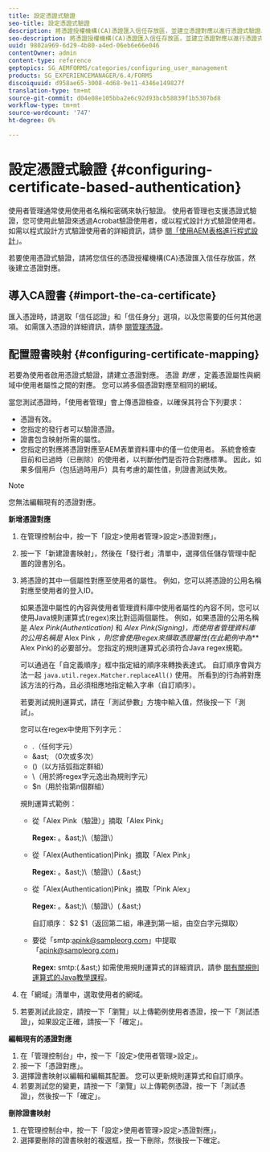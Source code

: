 ```yaml
---
title: 設定憑證式驗證
seo-title: 設定憑證式驗證
description: 將憑證授權機構(CA)憑證匯入信任存放區，並建立憑證對應以進行憑證式驗證。
seo-description: 將憑證授權機構(CA)憑證匯入信任存放區，並建立憑證對應以進行憑證式驗證。
uuid: 9802a969-6d29-4b80-a4ed-06eb6e66e046
contentOwner: admin
content-type: reference
geptopics: SG_AEMFORMS/categories/configuring_user_management
products: SG_EXPERIENCEMANAGER/6.4/FORMS
discoiquuid: d958ae65-3008-4d68-9e11-4346e149827f
translation-type: tm+mt
source-git-commit: d04e08e105bba2e6c92d93bcb58839f1b5307bd8
workflow-type: tm+mt
source-wordcount: '747'
ht-degree: 0%

---
```



# 設定憑證式驗證 {#configuring-certificate-based-authentication}

使用者管理通常使用使用者名稱和密碼來執行驗證。 使用者管理也支援憑證式驗證，您可使用此驗證來透過Acrobat驗證使用者，或以程式設計方式驗證使用者。 如需以程式設計方式驗證使用者的詳細資訊，請參 [閱「使用AEM表格進行程式設計](https://www.adobe.com/go/learn_aemforms_programming_63)」。

若要使用憑證式驗證，請將您信任的憑證授權機構(CA)憑證匯入信任存放區，然後建立憑證對應。

## 導入CA證書 {#import-the-ca-certificate}

匯入憑證時，請選取「信任認證」和「信任身分」選項，以及您需要的任何其他選項。 如需匯入憑證的詳細資訊，請參 [閱管理憑證](/help/forms/using/admin-help/certificates.md#managing-certificates)。

## 配置證書映射 {#configuring-certificate-mapping}

若要為使用者啟用憑證式驗證，請建立憑證對應。 憑證 *對應* ，定義憑證屬性與網域中使用者屬性之間的對應。 您可以將多個憑證對應至相同的網域。

當您測試憑證時，「使用者管理」會上傳憑證檢查，以確保其符合下列要求：

* 憑證有效。
* 您指定的發行者可以驗證憑證。
* 證書包含映射所需的屬性。
* 您指定的對應將憑證對應至AEM表單資料庫中的僅一位使用者。 系統會檢查目前和已過時（已刪除）的使用者，以判斷他們是否符合對應標準。 因此，如果多個用戶（包括過時用戶）具有考慮的屬性值，則證書測試失敗。

>[!NOTE]
>
>您無法編輯現有的憑證對應。

**新增憑證對應**

1. 在管理控制台中，按一下「設定>使用者管理>設定>憑證對應」。
1. 按一下「新建證書映射」，然後在「發行者」清單中，選擇信任儲存管理中配置的證書別名。
1. 將憑證的其中一個屬性對應至使用者的屬性。 例如，您可以將憑證的公用名稱對應至使用者的登入ID。

   如果憑證中屬性的內容與使用者管理資料庫中使用者屬性的內容不同，您可以使用Java規則運算式(regex)來比對這兩個屬性。 例如，如果憑證的公用名稱是 *Alex Pink(Authentication)* 和 *Alex Pink(Signing)，而使用者管理資料庫的公用名稱是* Alex Pink *，則您會使用regex來擷取憑證屬性(在此範例中為*** Alex Pink)的必要部分。 您指定的規則運算式必須符合Java regex規範。

   可以通過在「自定義順序」框中指定組的順序來轉換表達式。 自訂順序會與方法一起 `java.util.regex.Matcher.replaceAll()` 使用。 所看到的行為將對應該方法的行為，且必須相應地指定輸入字串（自訂順序）。

   若要測試規則運算式，請在「測試參數」方塊中輸入值，然後按一下「測試」。

   您可以在regex中使用下列字元：

   * .（任何字元）
   * &amp;ast; （0次或多次）
   * ()（以方括弧指定群組）
   * \（用於將regex字元逸出為規則字元）
   * $n（用於指第n個群組）

   規則運算式範例：

   * 從「Alex Pink（驗證）」摘取「Alex Pink」

      **Regex:** 。&amp;ast;)\（驗證\）

   * 從「Alex(Authentication)Pink」摘取「Alex Pink」

      **Regex:** 。&amp;ast;)\（驗證\）(.&amp;ast;)

   * 從「Alex(Authentication)Pink」摘取「Pink Alex」

      **Regex:** 。&amp;ast;)\（驗證\）(.&amp;ast;)

      自訂順序： $2 $1（返回第二組，串連到第一組，由空白字元擷取）

   * 要從「smtp:apink@sampleorg.com」中提取「apink@sampleorg.com」

      **Regex:** smtp:(.&amp;ast;)
   如需使用規則運算式的詳細資訊，請參 [閱有關規則運算式的Java教學課程](https://java.sun.com/docs/books/tutorial/essential/regex/)。

1. 在「網域」清單中，選取使用者的網域。
1. 若要測試此設定，請按一下「瀏覽」以上傳範例使用者憑證，按一下「測試憑證」，如果設定正確，請按一下「確定」。

**編輯現有的憑證對應**

1. 在「管理控制台」中，按一下「設定>使用者管理>設定」。
1. 按一下「憑證對應」。
1. 選擇證書映射以編輯和編輯其配置。 您可以更新規則運算式和自訂順序。
1. 若要測試您的變更，請按一下「瀏覽」以上傳範例憑證，按一下「測試憑證」，然後按一下「確定」。

**刪除證書映射**

1. 在管理控制台中，按一下「設定>使用者管理>設定>憑證對應」。
1. 選擇要刪除的證書映射的複選框，按一下刪除，然後按一下確定。


